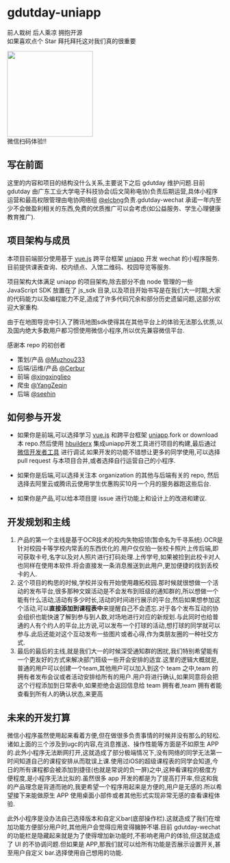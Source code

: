 # gdutday-uniapp 
前人栽树  后人乘凉  拥抱开源  
如果喜欢点个 Star 拜托拜托这对我们真的很重要  

<img src="https://gdutday.gitee.io/textpage/images/pic14.jpg" width="200px" height="200px"></img>  
微信扫码体验!!

## 写在前面
这里的内容和项目的结构没什么关系,主要说下之后 gdutday 维护问题.目前 gdutday 由广东工业大学电子科技协会(后文简称电协)负责后期运营,具体小程序运营和最高权限管理由电协网络组 [@elcbng](https://github.com/elcbng)负责.gdutday-wechat 承诺一年内至少不会做盈利相关的东西,免费的优质推广可以会考虑(如公益服务、学生心理健康教育推广).

## 项目架构与成员
本项目前端部分使用基于 [vue.js](https://github.com/vuejs/vue) 跨平台框架 [uniapp](https://github.com/dcloudio/uni-app) 开发 wechat 的小程序服务.目前提供课表查询、校内绩点、入馆二维码、校园导览等服务.

项目架构大体满足 uniapp 的项目架构,除去部分不由 node 管理的一些JavaScript SDK 放置在了 js_sdk 目录,以及项目开始书写是在我们大一时期,大家的代码能力以及编程能力不足,造成了许多代码冗余和部分历史遗留问题,这部分欢迎大家重构.

由于在地图导览中引入了腾讯地图sdk使得其在其他平台上的体验无法那么优质,以及国内绝大多数用户都习惯使用微信小程序,所以优先兼容微信平台.

感谢本 repo 的初创者
- 策划/产品 [@Muzhou233](https://github.com/Muzhou233)
- 后端/运维/产品 [@Cerbur](https://github.com/Cerbur)
- 前端 [@xingxinglieo](https://github.com/xingxinglieo)
- 爬虫 [@YangZeqin](https://github.com/YangZeqin)
- 后端 [@seehin](https://github.com/seehin)

## 如何参与开发
- 如果你是前端,可以选择学习 [vue.js](https://github.com/vuejs/vue) 和跨平台框架 [uniapp](https://github.com/dcloudio/uni-app).fork or download 本 repo.然后使用 [hbuilderx](https://dcloud.io/hbuilderx.html) 集成uniapp开发工具进行项目的构建,最后通过 [微信开发者工具](https://developers.weixin.qq.com/miniprogram/dev/devtools/download.html) 进行调试.如果开发的功能不错想让更多的同学使用,可以选择 pull request 与本项目合并,或者选择自行运营自己的小程序.  

- 如果你是后端,可以选择关注本 organization 的其他与后端有关的 repo, 然后选择去阿里云或腾讯云使用学生优惠购买10月一个月的服务器跑这些后台.  

- 如果你是产品,可以给本项目提 issue 进行功能上和设计上的改进和建议.  

## 开发规划和主线
1. 产品的第一个主线是基于OCR技术的校内失物招领(暂命名为千寻系统).OCR是针对校园卡等学校内常丢的东西优化的.用户仅仅拍一张校卡照片上传后端,即可获取卡号,名字以及对人照片进行打码处理.上传学号,如果被捡到此校卡对人也同样在使用本软件.将会直接发一条消息推送到此用户,更加便捷的找到丢校卡的人.  
2. 这个项目的构思的时候,学校并没有开始使用趣拓校园.那时候就很想做一个活动的发布平台,很多那种文娱活动是不会发布到班级的通知群的,所以想做一个能有什么活动,活动有多少时长,活动的时间进行展示的平台,然后如果想参加这个活动,可以**直接添加到课程表中**来提醒自己不会遗忘.对于各个发布互动的协会组织也能快速了解到参与到人数,对场地进行对应的新规划.与此同时也给普通的人有个约人的平台,比方说,可以发布一个打球的活动,想打球的同学就可以参与.此后还能对这个互动发布一些图片或者心得,作为类朋友圈的一种社交方式.  
3. 最后的最后的主线,就是我们大一的时候深受通知群的困扰,我们特别希望能有一个更友好的方式来解决部门班级一些开会安排的适宜.这里的逻辑大概就是,普通的用户可以创建一个team,其他用户可以加入到这个 team 之中,team 的拥有者发布会议或者活动安排给所有的用户.用户将进行确认,如果同意将会把这个行程添加到日常表中,如果拒绝会返回信息给 team 拥有者,team 拥有者能查看到所有人的确认状态,来更高

## 未来的开发打算
微信小程序虽然使用起来看着方便,但在做很多负责事情的时候并没有那么的轻松.诸如上面的三个涉及到ugc的内容,在消息推送、操作性能等方面是不如原生 APP 的.此外小程序无法断网打开,这就造成了部分极端情况下,没有网络的同学无法第一时间知道自己的课程安排从而耽误上课.使用过iOS的超级课程表的同学会知道,今日的所有课程都会被添加到捷径(也就是常说的负一屏)之中,这种看课程的极度方便程度,是小程序无法比拟的.虽然很多 app 开发的都是为了提高打开率,但这和我的产品理念是背道而驰的,我更希望一个程序用起来是方便的,用户是无感的.所以希望接下来能做原生 APP 使用桌面小部件或者其他形式实现非常无感的查看课程体验.

此外小程序是没办法自己选择版本和自定义bar(底部操作栏).这就造成了我们在增加功能方便部分用户时,其他用户会觉得应用变得臃肿不堪.目前 gdutday-wechat 的功能栏是隐藏起来就是为了使得增加新功能时,不影响老用户的体验,但这就造成了 UI 的不协调问题.但如果是 APP,那我们就可以给所有功能是否展示设置开关,甚至用户自定义 bar.选择使用自己想用的功能.
